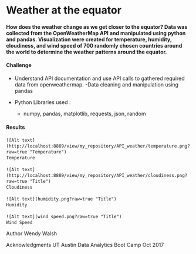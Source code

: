 
# Weather at the equator

#### How does the weather change as we get closer to the equator? Data was collected from the OpenWeatherMap API and manipulated using python and pandas. Visualization were created for temperature, humidity, cloudiness, and wind speed of 700 randomly chosen countries around the world to determine the weather patterns around the equator.

#### Challenge
-  Understand API documentation and use API calls to gathered required data from openweathermap.
-Data cleaning and manipulation using pandas

- Python Libraries used :
    * numpy, pandas, matplotlib, requests, json, random

#### Results

    ![Alt text](http://localhost:8889/view/my_repository/API_weather/temperature.png?raw=true "Temperature")
    Temperature
 
    ![Alt text](http://localhost:8889/view/my_repository/API_weather/cloudiness.png?raw=true "Title")
    Cloudiness
    
    ![Alt text](humidity.png?raw=true "Title")
    Humidity
    
    ![Alt text](wind_speed.png?raw=true "Title")
    Wind Speed
    





Author
Wendy Walsh

Acknowledgments
UT Austin Data Analytics Boot Camp Oct 2017




